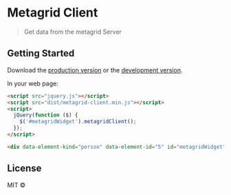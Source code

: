 # Metagrid Client

> Get data from the metagrid Server


## Getting Started

Download the [production version][min] or the [development version][max].

[min]: https://raw.githubusercontent.com//jquery-metagrid-client/master/dist/jquery.metagrid-client.min.js
[max]: https://raw.githubusercontent.com//jquery-metagrid-client/master/dist/jquery.metagrid-client.js

In your web page:

```html
<script src="jquery.js"></script>
<script src="dist/metagrid-client.min.js"></script>
<script>
  jQuery(function ($) {
    $('#metagridWidget').metagridClient();
  });
</script>

<div data-element-kind="person" data-element-id="5" id="metagridWidget"></div>

```


## License

MIT © 
